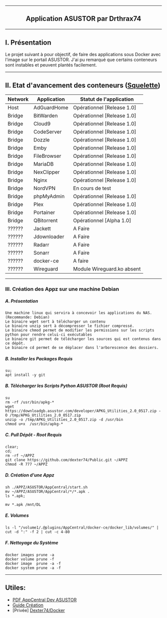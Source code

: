---------------------------------------------------------------------------------------------------------------------------------------------------------------------
## <p align='center'>Application ASUSTOR par Drthrax74</p>

---------------------------------------------------------------------------------------------------------------------------------------------------------------------

## I. Présentation
Le projet suivant à pour objectif, de faire des applications sous Docker avec l'image sur le portail ASUSTOR.
J'ai pu remarqué que certains conteneurs sont instables et peuvent plantés facilement.

---------------------------------------------------------------------------------------------------------------------------------------------------------------------

## II. Etat d'avancement des conteneurs ([Squelette](https://github.com/dexter74/Public/blob/main/ASUSTOR/AppCentral/Squelette.md))


| Network  |  Application  | Statut de l'application        |
| -------- | ------------- | ------------------------------ |
|  Host    | AdGuardHome   | Opérationnel [Release 1.0]     |
|  Bridge  | BitWarden     | Opérationnel [Release 1.0]     |
|  Bridge  | Cloud9        | Opérationnel [Release 1.0]     |
|  Bridge  | CodeServer    | Opérationnel [Release 1.0]     |
|  Bridge  | Dozzle        | Opérationnel [Release 1.0]     |
|  Bridge  | Emby 	        | Opérationnel [Release 1.0]     |
|  Bridge  | FileBrowser   | Opérationnel [Release 1.0]     |
|  Bridge  | MariaDB       | Opérationnel [Release 1.0]     |
|  Bridge  | NexClipper    | Opérationnel [Release 1.0]     |
|  Bridge  | Nginx         | Opérationnel [Release 1.0]     |
|  Bridge  | NordVPN       | En cours de test               |
|  Bridge  | phpMyAdmin    | Opérationnel [Release 1.0]     |
|  Bridge  | Plex          | Opérationnel [Release 1.0]     |
|  Bridge  | Portainer     | Opérationnel [Release 1.0]     |
|  Bridge  | QBitorrent    | Opérationnel [Alpha 1.0]       |
|  ??????  | Jackett       | A Faire                        |
|  ??????  | Jdownloader   | A Faire                        |
|  ??????  | Radarr        | A Faire                        |
|  ??????  | Sonarr        | A Faire                        |
|  ??????  | docker-ce     | A faire                        |
|  ??????  | Wireguard     | Module Wireguard.ko absent     |


---------------------------------------------------------------------------------------------------------------------------------------------------------------------
### III. Création des Appz sur une machine Debian
##### A. Présentation
```
Une machine linux qui servira à concevoir les applications du NAS. (Recommande: Debian)
Le binaire wget sert à télécharger un contenu
Le binaire unzip sert à décompresser le fichier compressé.
Le binaire chmod permet de modifier les permissions sur les scripts python pour rendre celui-ci exécutables
Le binaire git permet de télécharger les sources qui est contenus dans ce dépôt.
Le binaire cd permet de se déplacer dans l'arborescence des dossiers.
```

##### B. Installer les Packages Requis
```
su;
apt install -y git
```

##### B. Télécharger les Scripts Python ASUSTOR (Root Requis)
```console
su
rm -rf /usr/bin/apkg-*
wget https://downloadgb.asustor.com/developer/APKG_Utilities_2.0_0517.zip -O /tmp/APKG_Utilities_2.0_0517.zip
unzip -o /tmp/APKG_Utilities_2.0_0517.zip -d /usr/bin 
chmod u+x  /usr/bin/apkg-*
```


##### C. Pull Dépôt - Root Requis 

```console
clear;
cd;
rm -rf ~/APPZ
git clone https://github.com/dexter74/Public.git ~/APPZ
chmod -R 777 ~/APPZ
```

##### D. Création d'une Appz
```
sh ./APPZ/ASUSTOR/AppCentral/start.sh
mv ~/APPZ/ASUSTOR/AppCentral/*/*.apk .
ls *.apk;

mv *.apk /mnt/DL
```

##### E. Volumes
```
ls -l "/volume1/.@plugins/AppCentral/docker-ce/docker_lib/volumes/" | cut -d ":" -f 2 | cut -c 4-80
```

##### F. Nettoyage du Système
```
docker images prune -a
docker volume prune -f
docker image  prune -a -f
docker system prune -a -f
```


---------------------------------------------------------------------------------------------------------------------------------------------------------------------

Utiles:
 - 
 - [PDF AppCentral Dev ASUSTOR](https://downloadgb.asustor.com/developer/App_Central_Developer_Guide_4.1.0_20220622.pdf)
 - [Guide Création](https://amigotechnotes.wordpress.com/2014/05/06/how-to-create-an-apk-for-asustor-adm-to-distribute-your-lamp/) 
 - [Privée] [Dexter74/Docker](https://github.com/dexter74/Archives/tree/main/Docker/V1/2.Conteneurs)
